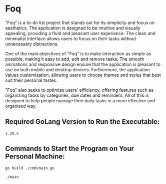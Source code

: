 # Foq

"Foq" is a to-do list project that stands out for its simplicity and focus on aesthetics. The application is designed to be intuitive and visually appealing, providing a fluid and pleasant user experience. The clean and minimalist interface allows users to focus on their tasks without unnecessary distractions.

One of the main objectives of "Foq" is to make interaction as simple as possible, making it easy to add, edit and remove tasks. The smooth animations and responsive design ensure that the application is pleasant to use on both mobile and desktop devices. Furthermore, the application values ​​customization, allowing users to choose themes and styles that best suit their personal tastes.

"Foq" also seeks to optimize users' efficiency, offering features such as organizing tasks by categories, due dates and reminders. All of this is designed to help people manage their daily tasks in a more effective and organized way.

## Required GoLang Version to Run the Executable:

```
1.20.x
```

## Commands to Start the Program on Your Personal Machine:

```
go build ./cmd/main.go

./main
```



